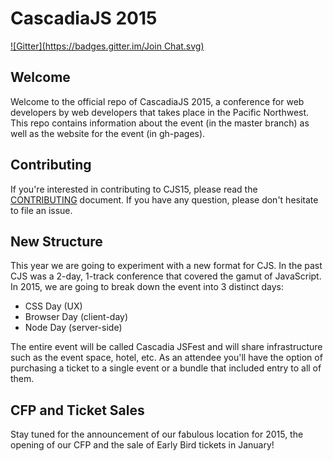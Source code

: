 # CascadiaJS 2015

[![Gitter](https://badges.gitter.im/Join Chat.svg)](https://gitter.im/cascadiajs/2015.cascadiajs.com?utm_source=badge&utm_medium=badge&utm_campaign=pr-badge&utm_content=badge)

## Welcome

Welcome to the official repo of CascadiaJS 2015, a conference for web developers by web developers that takes place in the Pacific Northwest. This repo contains information about the event (in the master branch) as well as the website for the event (in gh-pages). 

## Contributing

If you're interested in contributing to CJS15, please read the [CONTRIBUTING](CONTRIBUTING.md) document. If you have any question, please don't hesitate to file an issue.

## New Structure

This year we are going to experiment with a new format for CJS. In the past CJS was a 2-day, 1-track conference that covered the gamut of JavaScript. In 2015, we are going to break down the event into 3 distinct days:

* CSS Day (UX)
* Browser Day (client-day)
* Node Day (server-side)

The entire event will be called Cascadia JSFest and will share infrastructure such as the event space, hotel, etc. As an attendee you'll have the option of purchasing a ticket to a single event or a bundle that included entry to all of them. 

## CFP and Ticket Sales

Stay tuned for the announcement of our fabulous location for 2015, the opening of our CFP and the sale of Early Bird tickets in January!
